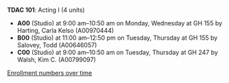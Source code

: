 **TDAC 101**: Acting I (4 units)

- **A00** (Studio) at 9:00 am–10:50 am on Monday, Wednesday at GH 155 by Harting, Carla Kelso (A00970444)
- **B00** (Studio) at 11:00 am–12:50 pm on Tuesday, Thursday at GH 155 by Salovey, Todd (A00646057)
- **C00** (Studio) at 9:00 am–10:50 am on Tuesday, Thursday at GH 247 by Walsh, Kim C. (A00799097)

[Enrollment numbers over time](./TDAC101.tsv)

